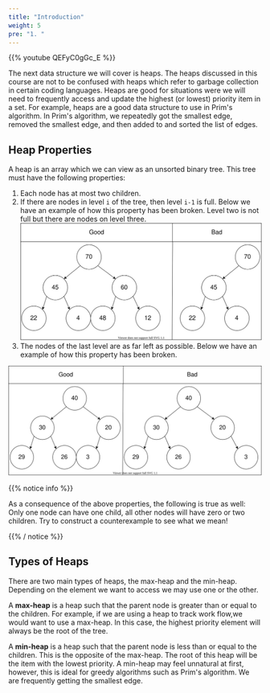 ```yaml
---
title: "Introduction"
weight: 5
pre: "1. "
---
```

{{% youtube QEFyC0gGc_E %}}

The next data structure we will cover is heaps. The heaps discussed in this course are not to be confused with heaps which refer to garbage collection in certain coding languages. Heaps are good for situations were we will need to frequently access and update the highest (or lowest) priority item in a set. For example, heaps are a good data structure to use in Prim's algorithm. In Prim's algorithm, we repeatedly got the smallest edge, removed the smallest edge, and then added to and sorted the list of edges. 



Heap Properties 
---
A heap is an array which we can view as an unsorted binary tree. This tree must have the following properties:
1. Each node has at most two children.
1. If there are nodes in level `i` of the tree, then level `i-1` is full. Below we have an example of how this property has been broken. Level two is not full but there are nodes on level three.
![](../../images/10/Mod10_ex_full_level.svg)
1. The nodes of the last level are as far left as possible. Below we have an example of how this property has been broken. 

![](../../images/10/Mod10_ex_left.svg)


{{% notice info %}}

As a consequence of the above properties, the following is true as well: Only one node can have one child, all other nodes will have zero or two children. Try to construct a counterexample to see what we mean! 

{{% / notice %}}


Types of Heaps
---

There are two main types of heaps, the max-heap and the min-heap. Depending on the element we want to access we may use one or the other. 

A **max-heap** is a heap such that the parent node is greater than or equal to the children. For example, if we are using a heap to track work flow,we would want to use a max-heap. In this case, the highest priority element will always be the root of the tree. 

A **min-heap** is a heap such that the parent node is less than or equal to the children. This is the opposite of the max-heap. The root of this heap will be the item with the lowest priority. A min-heap may feel unnatural at first, however, this is ideal for greedy algorithms such as Prim's algorithm. We are frequently getting the smallest edge. 

